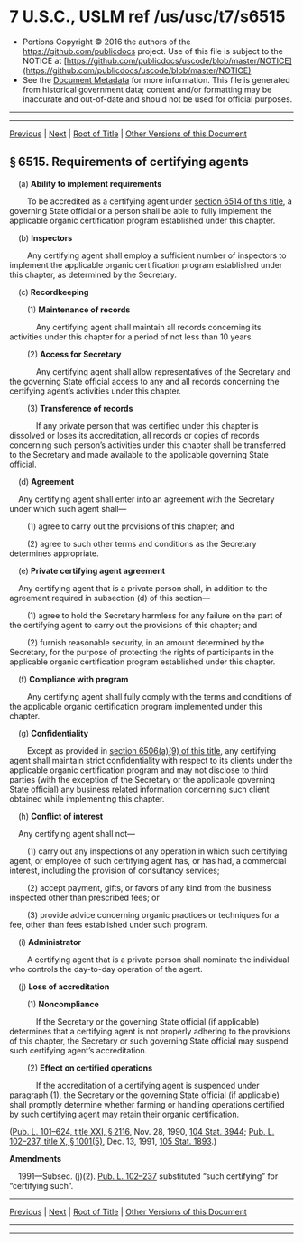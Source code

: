 ---
---

# 7 U.S.C., USLM ref /us/usc/t7/s6515

* Portions Copyright © 2016 the authors of the https://github.com/publicdocs project.
  Use of this file is subject to the NOTICE at [https://github.com/publicdocs/uscode/blob/master/NOTICE](https://github.com/publicdocs/uscode/blob/master/NOTICE)
* See the [Document Metadata](././../../../..//README.md) for more information.
  This file is generated from historical government data; content and/or formatting may be inaccurate and out-of-date and should not be used for official purposes.

----------
----------

[Previous](./../../../..//us/usc/t7/ch94/m__us_usc_t7_s6514.md) | [Next](./../../../..//us/usc/t7/ch94/m__us_usc_t7_s6516.md) | [Root of Title](./../../../../) | [Other Versions of this Document](https://publicdocs.github.io/go/links?ns=uslm&ref=%2Fus%2Fusc%2Ft7%2Fs6515)

## § 6515. Requirements of certifying agents

    (a) __Ability to implement requirements__ 

        To be accredited as a certifying agent under [section 6514 of this title][/us/usc/t7/s6514], a governing State official or a person shall be able to fully implement the applicable organic certification program established under this chapter.

    (b) __Inspectors__ 

        Any certifying agent shall employ a sufficient number of inspectors to implement the applicable organic certification program established under this chapter, as determined by the Secretary.

    (c) __Recordkeeping__ 

        (1) __Maintenance of records__ 

            Any certifying agent shall maintain all records concerning its activities under this chapter for a period of not less than 10 years.

        (2) __Access for Secretary__ 

            Any certifying agent shall allow representatives of the Secretary and the governing State official access to any and all records concerning the certifying agent’s activities under this chapter.

        (3) __Transference of records__ 

            If any private person that was certified under this chapter is dissolved or loses its accreditation, all records or copies of records concerning such person’s activities under this chapter shall be transferred to the Secretary and made available to the applicable governing State official.

    (d) __Agreement__ 

    Any certifying agent shall enter into an agreement with the Secretary under which such agent shall—

        (1) agree to carry out the provisions of this chapter; and

        (2) agree to such other terms and conditions as the Secretary determines appropriate.

    (e) __Private certifying agent agreement__ 

    Any certifying agent that is a private person shall, in addition to the agreement required in subsection (d) of this section—

        (1) agree to hold the Secretary harmless for any failure on the part of the certifying agent to carry out the provisions of this chapter; and

        (2) furnish reasonable security, in an amount determined by the Secretary, for the purpose of protecting the rights of participants in the applicable organic certification program established under this chapter.

    (f) __Compliance with program__ 

        Any certifying agent shall fully comply with the terms and conditions of the applicable organic certification program implemented under this chapter.

    (g) __Confidentiality__ 

        Except as provided in [section 6506(a)(9) of this title][/us/usc/t7/s6506/a/9], any certifying agent shall maintain strict confidentiality with respect to its clients under the applicable organic certification program and may not disclose to third parties (with the exception of the Secretary or the applicable governing State official) any business related information concerning such client obtained while implementing this chapter.

    (h) __Conflict of interest__ 

    Any certifying agent shall not—

        (1) carry out any inspections of any operation in which such certifying agent, or employee of such certifying agent has, or has had, a commercial interest, including the provision of consultancy services;

        (2) accept payment, gifts, or favors of any kind from the business inspected other than prescribed fees; or

        (3) provide advice concerning organic practices or techniques for a fee, other than fees established under such program.

    (i) __Administrator__ 

        A certifying agent that is a private person shall nominate the individual who controls the day-to-day operation of the agent.

    (j) __Loss of accreditation__ 

        (1) __Noncompliance__ 

            If the Secretary or the governing State official (if applicable) determines that a certifying agent is not properly adhering to the provisions of this chapter, the Secretary or such governing State official may suspend such certifying agent’s accreditation.

        (2) __Effect on certified operations__ 

            If the accreditation of a certifying agent is suspended under paragraph (1), the Secretary or the governing State official (if applicable) shall promptly determine whether farming or handling operations certified by such certifying agent may retain their organic certification.

([Pub. L. 101–624, title XXI, § 2116][/us/pl/101/624/s2116], Nov. 28, 1990, [104 Stat. 3944][/us/stat/104/3944]; [Pub. L. 102–237, title X, § 1001(5)][/us/pl/102/237/s1001/5], Dec. 13, 1991, [105 Stat. 1893][/us/stat/105/1893].)

 __Amendments__ 

    1991—Subsec. (j)(2). [Pub. L. 102–237][/us/pl/102/237] substituted “such certifying” for “certifying such”.

----------

[Previous](./../../../..//us/usc/t7/ch94/m__us_usc_t7_s6514.md) | [Next](./../../../..//us/usc/t7/ch94/m__us_usc_t7_s6516.md) | [Root of Title](./../../../../) | [Other Versions of this Document](https://publicdocs.github.io/go/links?ns=uslm&ref=%2Fus%2Fusc%2Ft7%2Fs6515)

----------
----------

[/us/usc/t7/s6514]: https://publicdocs.github.io/go/links?ns=uslm&ref=%2Fus%2Fusc%2Ft7%2Fs6514
[/us/usc/t7/s6506/a/9]: https://publicdocs.github.io/go/links?ns=uslm&ref=%2Fus%2Fusc%2Ft7%2Fs6506%2Fa%2F9
[/us/pl/101/624/s2116]: https://publicdocs.github.io/go/links?ns=uslm&ref=%2Fus%2Fpl%2F101%2F624%2Fs2116
[/us/stat/104/3944]: https://publicdocs.github.io/go/links?ns=uslm&ref=%2Fus%2Fstat%2F104%2F3944
[/us/pl/102/237/s1001/5]: https://publicdocs.github.io/go/links?ns=uslm&ref=%2Fus%2Fpl%2F102%2F237%2Fs1001%2F5
[/us/stat/105/1893]: https://publicdocs.github.io/go/links?ns=uslm&ref=%2Fus%2Fstat%2F105%2F1893
[/us/pl/102/237]: https://publicdocs.github.io/go/links?ns=uslm&ref=%2Fus%2Fpl%2F102%2F237


